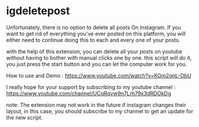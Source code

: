 # igdeletepost

Unfortunately, there is no option to delete all posts On Instagram. If you want to get rid of everything you've ever posted on this platform, you will either need to continue doing this to each and every one of your posts.

with the help of this extension, you can delete all your posts on youtube without having to bother with manual clicks one by one. this script will do it, you just press the start button and you can let the computer work for you. 

How to use and Demo : https://www.youtube.com/watch?v=KGm2qnL-ObU

I really hope for your support by subscribing to my youtube channel :
https://www.youtube.com/channel/UCqRqvw9n7Lrh79x3dRDOkDg

note: The extension may not work in the future if instagram changes their layout, in this case, you should subscribe to my channel to get an update for the new script.